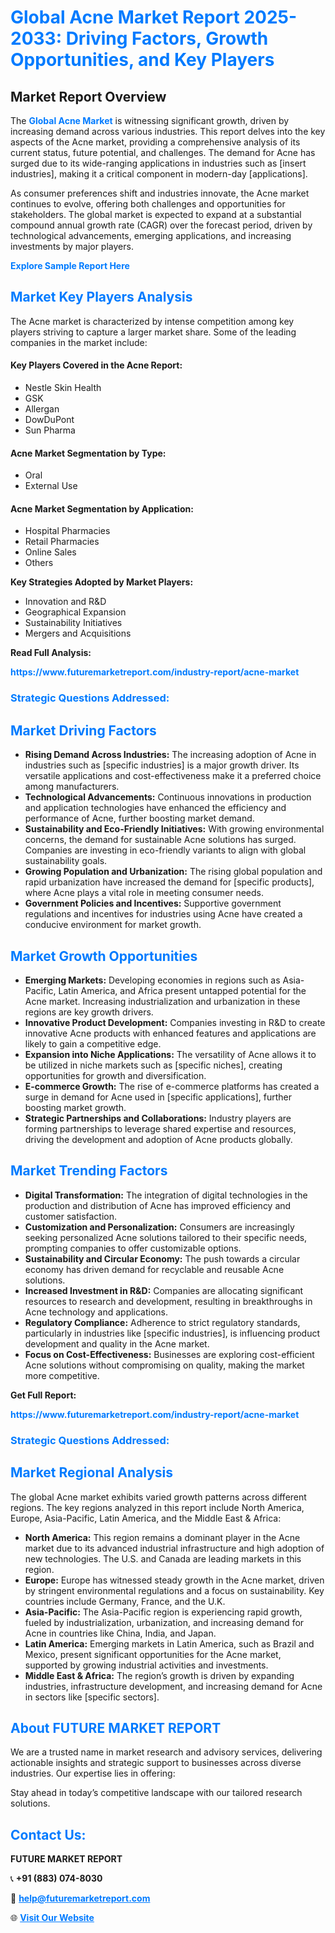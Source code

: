 <h1 style="color: #007BFF;">Global Acne Market Report 2025-2033: Driving Factors, Growth Opportunities, and Key Players</h1>

<section id="overview">
<h2>Market Report Overview</h2>
<p>The <a href="https://www.futuremarketreport.com/industry-report/acne-market" style="color: #007BFF; text-decoration: none;"><strong>Global Acne Market</strong></a> is witnessing significant growth, driven by increasing demand across various industries. This report delves into the key aspects of the Acne market, providing a comprehensive analysis of its current status, future potential, and challenges. The demand for Acne has surged due to its wide-ranging applications in industries such as [insert industries], making it a critical component in modern-day [applications].</p>
<p>As consumer preferences shift and industries innovate, the Acne market continues to evolve, offering both challenges and opportunities for stakeholders. The global market is expected to expand at a substantial compound annual growth rate (CAGR) over the forecast period, driven by technological advancements, emerging applications, and increasing investments by major players.</p>
</section>

<section id="overview">
<p><a href="https://www.futuremarketreport.com/request-sample/reportId=82810" style="color: #007BFF; text-decoration: none;"><strong>Explore Sample Report Here</strong></a></p>
</section>

<section id="key-players">
<h2 style="color: #007BFF;">Market Key Players Analysis</h2>
<p>The Acne market is characterized by intense competition among key players striving to capture a larger market share. Some of the leading companies in the market include:</p>
<h4>Key Players Covered in the Acne Report:</h4>
<ul><li>Nestle Skin Health</li><li>GSK</li><li>Allergan</li><li>DowDuPont</li><li>Sun Pharma</li></ul>
<h4>Acne Market Segmentation by Type:</h4>
<ul><li>Oral</li><li>External Use</li></ul>

<h4>Acne Market Segmentation by Application:</h4>
<ul><li>Hospital Pharmacies</li><li>Retail Pharmacies</li><li>Online Sales</li><li>Others</li></ul>
<p><strong>Key Strategies Adopted by Market Players:</strong></p>
<ul>
<li>Innovation and R&D</li>
<li>Geographical Expansion</li>
<li>Sustainability Initiatives</li>
<li>Mergers and Acquisitions</li>
</ul>
</section>

<section>
<p><strong>Read Full Analysis: </strong></p><a href="https://www.futuremarketreport.com/industry-report/acne-market" style="color: #007BFF; text-decoration: none;"><strong>https://www.futuremarketreport.com/industry-report/acne-market</strong></a>
<h3 style="color: #007BFF;">Strategic Questions Addressed:</h3>
</section>

<section id="driving-factors">
<h2 style="color: #007BFF;">Market Driving Factors</h2>
<ul>
<li><strong>Rising Demand Across Industries:</strong> The increasing adoption of Acne in industries such as [specific industries] is a major growth driver. Its versatile applications and cost-effectiveness make it a preferred choice among manufacturers.</li>
<li><strong>Technological Advancements:</strong> Continuous innovations in production and application technologies have enhanced the efficiency and performance of Acne, further boosting market demand.</li>
<li><strong>Sustainability and Eco-Friendly Initiatives:</strong> With growing environmental concerns, the demand for sustainable Acne solutions has surged. Companies are investing in eco-friendly variants to align with global sustainability goals.</li>
<li><strong>Growing Population and Urbanization:</strong> The rising global population and rapid urbanization have increased the demand for [specific products], where Acne plays a vital role in meeting consumer needs.</li>
<li><strong>Government Policies and Incentives:</strong> Supportive government regulations and incentives for industries using Acne have created a conducive environment for market growth.</li>
</ul>
</section>

<section id="growth-opportunities">
<h2 style="color: #007BFF;">Market Growth Opportunities</h2>
<ul>
<li><strong>Emerging Markets:</strong> Developing economies in regions such as Asia-Pacific, Latin America, and Africa present untapped potential for the Acne market. Increasing industrialization and urbanization in these regions are key growth drivers.</li>
<li><strong>Innovative Product Development:</strong> Companies investing in R&D to create innovative Acne products with enhanced features and applications are likely to gain a competitive edge.</li>
<li><strong>Expansion into Niche Applications:</strong> The versatility of Acne allows it to be utilized in niche markets such as [specific niches], creating opportunities for growth and diversification.</li>
<li><strong>E-commerce Growth:</strong> The rise of e-commerce platforms has created a surge in demand for Acne used in [specific applications], further boosting market growth.</li>
<li><strong>Strategic Partnerships and Collaborations:</strong> Industry players are forming partnerships to leverage shared expertise and resources, driving the development and adoption of Acne products globally.</li>
</ul>
</section>

<section id="trending-factors">
<h2 style="color: #007BFF;">Market Trending Factors</h2>
<ul>
<li><strong>Digital Transformation:</strong> The integration of digital technologies in the production and distribution of Acne has improved efficiency and customer satisfaction.</li>
<li><strong>Customization and Personalization:</strong> Consumers are increasingly seeking personalized Acne solutions tailored to their specific needs, prompting companies to offer customizable options.</li>
<li><strong>Sustainability and Circular Economy:</strong> The push towards a circular economy has driven demand for recyclable and reusable Acne solutions.</li>
<li><strong>Increased Investment in R&D:</strong> Companies are allocating significant resources to research and development, resulting in breakthroughs in Acne technology and applications.</li>
<li><strong>Regulatory Compliance:</strong> Adherence to strict regulatory standards, particularly in industries like [specific industries], is influencing product development and quality in the Acne market.</li>
<li><strong>Focus on Cost-Effectiveness:</strong> Businesses are exploring cost-efficient Acne solutions without compromising on quality, making the market more competitive.</li>
</ul>
</section>

<section>
<p><strong>Get Full Report: </strong></p><a href="https://www.futuremarketreport.com/industry-report/acne-market" style="color: #007BFF; text-decoration: none;"><strong>https://www.futuremarketreport.com/industry-report/acne-market</strong></a>
<h3 style="color: #007BFF;">Strategic Questions Addressed:</h3>
</section>


<section id="regional-analysis">
<h2 style="color: #007BFF;">Market Regional Analysis</h2>
<p>The global Acne market exhibits varied growth patterns across different regions. The key regions analyzed in this report include North America, Europe, Asia-Pacific, Latin America, and the Middle East & Africa:</p>
<ul>
<li><strong>North America:</strong> This region remains a dominant player in the Acne market due to its advanced industrial infrastructure and high adoption of new technologies. The U.S. and Canada are leading markets in this region.</li>
<li><strong>Europe:</strong> Europe has witnessed steady growth in the Acne market, driven by stringent environmental regulations and a focus on sustainability. Key countries include Germany, France, and the U.K.</li>
<li><strong>Asia-Pacific:</strong> The Asia-Pacific region is experiencing rapid growth, fueled by industrialization, urbanization, and increasing demand for Acne in countries like China, India, and Japan.</li>
<li><strong>Latin America:</strong> Emerging markets in Latin America, such as Brazil and Mexico, present significant opportunities for the Acne market, supported by growing industrial activities and investments.</li>
<li><strong>Middle East & Africa:</strong> The region’s growth is driven by expanding industries, infrastructure development, and increasing demand for Acne in sectors like [specific sectors].</li>
</ul>
</section>

<footer>
<h2 style="color: #007BFF;">About FUTURE MARKET REPORT</h2>
<p>We are a trusted name in market research and advisory services, delivering actionable insights and strategic support to businesses across diverse industries. Our expertise lies in offering:</p>

<p>Stay ahead in today’s competitive landscape with our tailored research solutions.</p>

<h2 style="color: #007BFF;">Contact Us:</h2>
<p><strong>FUTURE MARKET REPORT</strong></p>
<p>📞 <strong>+91 (883) 074-8030</strong></p>
<p>📧 <strong><a href="mailto:help@futuremarketreport.com" style="color: #007BFF;">help@futuremarketreport.com</a></strong></p>
<p>🌐 <strong><a href="https://www.futuremarketreport.com/" style="color: #007BFF;">Visit Our Website</a></strong></p>
</footer>